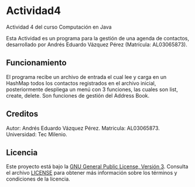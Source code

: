 # Actividad4
Actividad 4 del curso Computación en Java

Esta Actividad es un programa para la gestión de una agenda de contactos, desarrollado por Andrés Eduardo Vázquez Pérez (Matrícula: AL03065873).

## Funcionamiento
El programa recibe un archivo de entrada el cual lee y carga en un HashMap todos los contactos registrados en el archivo inicial, posteriormente despliega un menú con 3 funciones, las cuales son list, create, delete. Son funciones de gestión del Address Book.

## Creditos
Autor: Andrés Eduardo Vázquez Pérez.
Matricula: AL03065873.
Universidad: Tec Milenio.

## Licencia
Este proyecto está bajo la [GNU General Public License, Versión 3](LICENSE). Consulta el archivo [LICENSE](LICENSE) para obtener más información sobre los términos y condiciones de la licencia.

